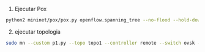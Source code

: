 1. Ejecutar Pox
```bash
python2 mininet/pox/pox.py openflow.spanning_tree --no-flood --hold-down openflow.discovery forwarding.l2_learning
```
2. ejecutar topologia
```bash
sudo mn --custom p1.py --topo topo1 --controller remote --switch ovsk --mac
```